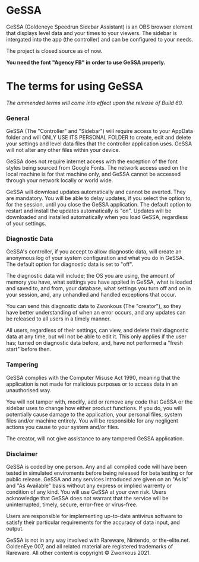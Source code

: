 # GeSSA
GeSSA (Goldeneye Speedrun Sidebar Assistant) is an OBS browser element that displays level data and your times to your viewers. The sidebar is intergated into the app (the controller) and can be configured to your needs.

The project is closed source as of now.

**You need the font "Agency FB" in order to use GeSSA properly.**

# The terms for using GeSSA
_The ammended terms will come into effect upon the release of Build 60._
### General
GeSSA (The "Controller" and "Sidebar") will require access to your AppData folder and will ONLY USE ITS PERSONAL FOLDER to create, edit and delete your settings and level data files that the controller application uses. GeSSA will not alter any other files within your device.

GeSSA does not require internet access with the exception of the font styles being sourced from Google Fonts. The network access used on the local machine is for that machine only, and GeSSA cannot be accessed through your network locally or world wide.

GeSSA will download updates automatically and cannot be averted. They are mandatory. You will be able to delay updates, if you select the option to, for the session, until you close the GeSSA application. The default option to restart and install the updates automatically is "on". Updates will be downloaded and installed automatically when you load GeSSA, regardless of your settings.

### Diagnostic Data
GeSSA's controller, if you accept to allow diagnostic data, will create an anonymous log of your system configuration and what you do in GeSSA. The default option for diagnostic data is set to "off".

The diagnostic data will include; the OS you are using, the amount of memory you have, what settings you have applied in GeSSA, what is loaded and saved to, and from, your database, what settings you turn off and on in your session, and, any unhandled and handled exceptions that occur.

You can send this diagnostic data to Zwonkous (The "creator"), so they have better understanding of when an error occurs, and any updates can be released to all users in a timely manner.

All users, regardless of their settings, can view, and delete their diagnostic data at any time, but will not be able to edit it. This only applies if the user has; turned on diagnostic data before, and, have not performed a "fresh start" before then.

### Tampering
GeSSA complies with the Computer Misuse Act 1990, meaning that the application is not made for malicious purposes or to access data in an unauthorised way.

You will not tamper with, modify, add or remove any code that GeSSA or the sidebar uses to change how either product functions. If you do, you will potentially cause damage to the application, your personal files, system files and/or machine entirely. You will be responsible for any negligent actions you cause to your system and/or files.

The creator, will not give assistance to any tampered GeSSA application.

### Disclaimer
GeSSA is coded by one person. Any and all compiled code will have been tested in simulated enviroments before being released for beta testing or for public release. GeSSA and any services introduced are given on an "As Is" and "As Available" basis without any express or implied warrenty or condition of any kind. You will use GeSSA at your own risk. Users acknowledge that GeSSA does not warrant that the service will be uninterrupted, timely, secure, error-free or virus-free.

Users are responsible for implementing up-to-date antivirus software to satisfy their particular requirements for the accuracy of data input, and output.

GeSSA is not in any way involved with Rareware, Nintendo, or the-elite.net. GoldenEye 007, and all related material are registered trademarks of Rareware. All other content is copyright © Zwonkous 2021.
